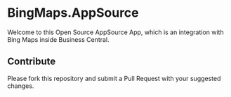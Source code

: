 # BingMaps.AppSource
Welcome to this Open Source AppSource App, which is an integration with Bing Maps inside Business Central.

## Contribute
Please fork this repository and submit a Pull Request with your suggested changes.
